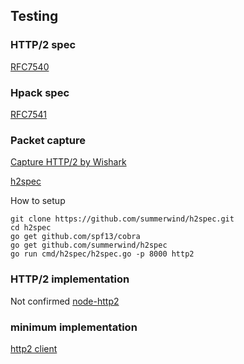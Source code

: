 ## Testing


### HTTP/2 spec
[RFC7540](http://httpwg.org/specs/rfc7540.html)

### Hpack spec
[RFC7541](http://httpwg.org/specs/rfc7541.html)

### Packet capture
[Capture HTTP/2 by Wishark](https://github.com/billfeller/billfeller.github.io/issues/121)


[h2spec](https://github.com/summerwind/h2spec)

How to setup
```
git clone https://github.com/summerwind/h2spec.git
cd h2spec
go get github.com/spf13/cobra
go get github.com/summerwind/h2spec
go run cmd/h2spec/h2spec.go -p 8000 http2
```

### HTTP/2 implementation

Not confirmed [node-http2](https://github.com/molnarg/node-http2)

### minimum implementation
[http2 client](https://qiita.com/0xfffffff7/items/0960527dca6de364daeb)